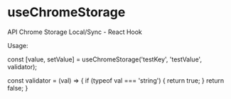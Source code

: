 # useChromeStorage
API Chrome Storage Local/Sync - React Hook


Usage:

const [value, setValue] = useChromeStorage('testKey', 'testValue', validator);

const validator = (val) => {
  if (typeof val === 'string') {
    return true;
  }
  return false;
}

